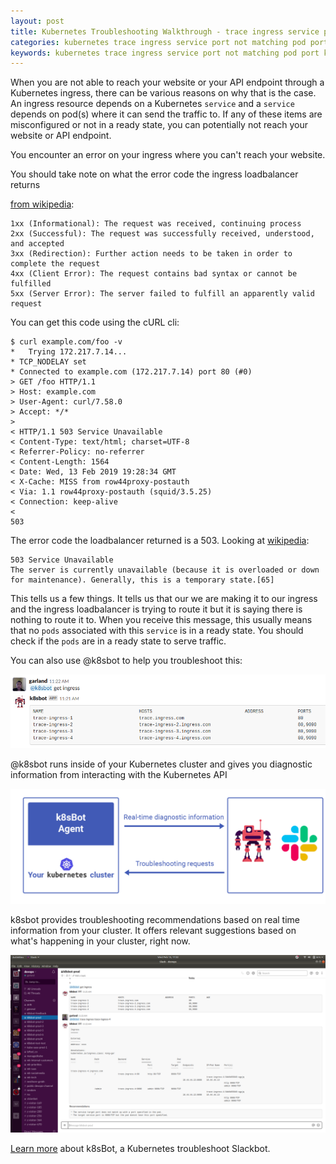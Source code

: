```yaml
---
layout: post
title: Kubernetes Troubleshooting Walkthrough - trace ingress service port not matching pod port
categories: kubernetes trace ingress service port not matching pod port k8sbot
keywords: kubernetes trace ingress service port not matching pod port k8sbot
---
```


When you are not able to reach your website or your API endpoint through a Kubernetes ingress, there can be various reasons on why that is the case.  An ingress resource depends on a Kubernetes `service` and a `service` depends on pod(s) where it can send the traffic to.  If any of these items are misconfigured or not in a ready state, you can potentially not reach your website or API endpoint.

You encounter an error on your ingress where you can't reach your website.

You should take note on what the error code the ingress loadbalancer returns

[from wikipedia](https://en.wikipedia.org/wiki/List_of_HTTP_status_codes):
```
1xx (Informational): The request was received, continuing process
2xx (Successful): The request was successfully received, understood, and accepted
3xx (Redirection): Further action needs to be taken in order to complete the request
4xx (Client Error): The request contains bad syntax or cannot be fulfilled
5xx (Server Error): The server failed to fulfill an apparently valid request
```

You can get this code using the cURL cli:

```
$ curl example.com/foo -v
*   Trying 172.217.7.14...
* TCP_NODELAY set
* Connected to example.com (172.217.7.14) port 80 (#0)
> GET /foo HTTP/1.1
> Host: example.com
> User-Agent: curl/7.58.0
> Accept: */*
>
< HTTP/1.1 503 Service Unavailable
< Content-Type: text/html; charset=UTF-8
< Referrer-Policy: no-referrer
< Content-Length: 1564
< Date: Wed, 13 Feb 2019 19:28:34 GMT
< X-Cache: MISS from row44proxy-postauth
< Via: 1.1 row44proxy-postauth (squid/3.5.25)
< Connection: keep-alive
<
503
```

The error code the loadbalancer returned is a 503.  Looking at [wikipedia](https://en.wikipedia.org/wiki/List_of_HTTP_status_codes):

```
503 Service Unavailable
The server is currently unavailable (because it is overloaded or down for maintenance). Generally, this is a temporary state.[65]
```

This tells us a few things.  It tells us that our we are making it to our ingress and
the ingress loadbalancer is trying to route it but it is saying there is nothing to route it to.  When you receive this message, this usually means that no `pods` associated with this `service` is in a ready state.  You should check if the `pods` are in a ready state to serve traffic.

You can also use @k8sbot to help you troubleshoot this:

![get ingress](/assets/blog/images/workflow/trace-ingress-service-port-not-matching-pod-port/ingress-pod-1.png)

@k8sbot runs inside of your Kubernetes cluster and gives you diagnostic information
from interacting with the Kubernetes API

![k8sbot](/assets/blog/images/workflow/k8sbot-agent-request.png)

k8sbot provides troubleshooting recommendations based on real time information
from your cluster.  It offers relevant suggestions based on what's happening
in your cluster, right now.

![trace ingress](/assets/blog/images/workflow/trace-ingress-service-port-not-matching-pod-port/trace-ingress.png)

<A HREF="https://www.managedkube.com">Learn more</a> about k8sBot, a Kubernetes troubleshoot Slackbot.
